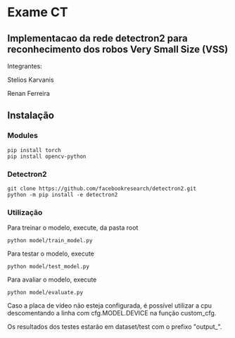 # Exame CT
## Implementacao da rede detectron2 para reconhecimento dos robos Very Small Size (VSS) 

Integrantes:

Stelios Karvanis

Renan Ferreira

## Instalação

### Modules
```
pip install torch
pip install opencv-python
```
### Detectron2

```
git clone https://github.com/facebookresearch/detectron2.git
python -m pip install -e detectron2
```

### Utilização

Para treinar o modelo, execute, da pasta root
```
python model/train_model.py
```

Para testar o modelo, execute 
```
python model/test_model.py
```

Para avaliar o modelo, execute
```
python model/evaluate.py
```
Caso a placa de vídeo não esteja configurada, é possível utilizar a cpu descomentando a linha com cfg.MODEL.DEVICE na função custom_cfg.

Os resultados dos testes estarão em dataset/test com o prefixo "output_".



